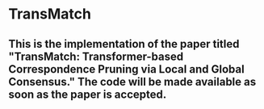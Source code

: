 # TransMatch
## This is the implementation of the paper titled "TransMatch: Transformer-based Correspondence Pruning via Local and Global Consensus." The code will be made available as soon as the paper is accepted.
